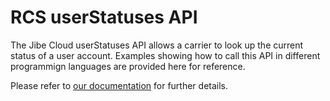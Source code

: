 # RCS userStatuses API

The Jibe Cloud userStatuses API allows a carrier to look up the current status of a 
user account. Examples showing how to call this API in different programmign languages
are provided here for reference.

Please refer to [our documentation](https://developers.google.com/mobile-network-services/v2/list_user_statuses)
for further details.
